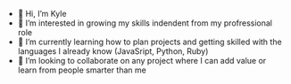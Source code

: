 - 👋 Hi, I’m Kyle
- 👀 I’m interested in growing my skills indendent from my profressional role
- 🌱 I’m currently learning how to plan projects and getting skilled with the languages I already know (JavaSript, Python, Ruby)
- 💞️ I’m looking to collaborate on any project where I can add value or learn from people smarter than me

<!---
devKyleOrtiz/devKyleOrtiz is a ✨ special ✨ repository because its `README.md` (this file) appears on your GitHub profile.
You can click the Preview link to take a look at your changes.
--->
